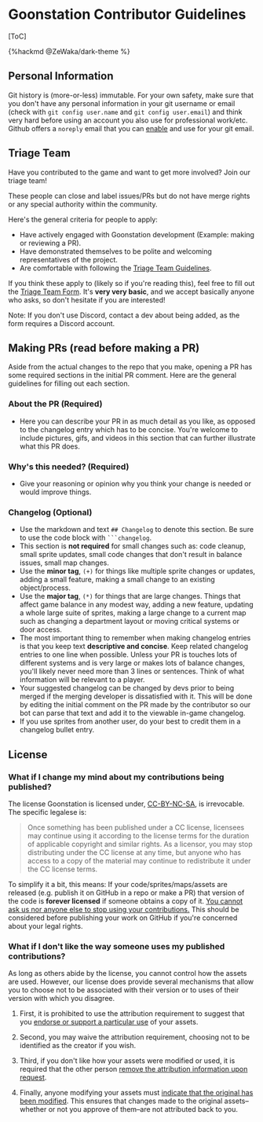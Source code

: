 # Goonstation Contributor Guidelines

[ToC]

{%hackmd @ZeWaka/dark-theme %}

## Personal Information
Git history is (more-or-less) immutable. For your own safety, make sure that you don't have any personal information in your git username or email (check with `git config user.name` and `git config user.email`) and think very hard before using an account you also use for professional work/etc. Github offers a `noreply` email that you can [enable](https://docs.github.com/en/account-and-profile/setting-up-and-managing-your-personal-account-on-github/managing-email-preferences/setting-your-commit-email-address) and use for your git email.

## Triage Team
Have you contributed to the game and want to get more involved? Join our triage team!

These people can close and label issues/PRs but do not have merge rights or any special authority within the community.

Here's the general criteria for people to apply:
* Have actively engaged with Goonstation development (Example: making or reviewing a PR).
* Have demonstrated themselves to be polite and welcoming representatives of the project.
* Are comfortable with following the [Triage Team Guidelines](https://bit.ly/goontriageguidelines).

If you think these apply to (likely so if you're reading this), feel free to fill out the [Triage Team Form](https://bit.ly/goontriageform).
It's __very very basic__, and we accept basically anyone who asks, so don't hesitate if you are interested!

Note: If you don't use Discord, contact a dev about being added, as the form requires a Discord account.

## Making PRs (read before making a PR)
Aside from the actual changes to the repo that you make, opening a PR has some required sections in the initial PR comment. Here are the general guidelines for filling out each section.

### About the PR (Required)
- Here you can describe your PR in as much detail as you like, as opposed to the changelog entry which has to be concise. You're welcome to include pictures, gifs, and videos in this section that can further illustrate what this PR does.

### Why's this needed? (Required)
- Give your reasoning or opinion why you think your change is needed or would improve things.

### Changelog (Optional)
* Use the markdown and text `## Changelog` to denote this section. Be sure to use the code block with `‍```changelog`.
* This section is **not required** for small changes such as: code cleanup, small sprite updates, small code changes that don't result in balance issues, small map changes.
* Use the **minor tag**, `(+)` for things like multiple sprite changes or updates, adding a small feature, making a small change to an existing object/process.
* Use the **major tag**, `(*)` for things that are large changes. Things that affect game balance in any modest way, adding a new feature, updating a whole large suite of sprites, making a large change to a current map such as changing a department layout or moving critical systems or door access.
* The most important thing to remember when making changelog entries is that you keep text **descriptive and concise**. Keep related changelog entries to one line when possible. Unless your PR is touches lots of different systems and is very large or makes lots of balance changes, you'll likely never need more than 3 lines or sentences. Think of what information will be relevant to a player.
* Your suggested changelog can be changed by devs prior to being merged if the merging developer is dissatisfied with it. This will be done by editing the initial comment on the PR made by the contributor so our bot can parse that text and add it to the viewable in-game changelog.
* If you use sprites from another user, do your best to credit them in a changelog bullet entry.

## License

### What if I change my mind about my contributions being published?

The license Goonstation is licensed under, [CC-BY-NC-SA](https://creativecommons.org/licenses/by-nc-sa/3.0/), is irrevocable. The specific legalese is:

> Once something has been published under a CC license, licensees may continue using it according to the license terms for the duration of applicable copyright and similar rights. As a licensor, you may stop distributing under the CC license at any time, but anyone who has access to a copy of the material may continue to redistribute it under the CC license terms.

To simplify it a bit, this means: If your code/sprites/maps/assets are released (e.g. publish it on GitHub in a repo or make a PR) that version of the code is **forever licensed** if someone obtains a copy of it. <u>You cannot ask us nor anyone else to stop using your contributions.</u> This should be considered before publishing your work on GitHub if you're concerned about your legal rights.

### What if I don't like the way someone uses my published contributions?

As long as others abide by the license, you cannot control how the assets are used. However, our license does provide several mechanisms that allow you to choose not to be associated with their version or to uses of their version with which you disagree.

1. First, it is prohibited to use the attribution requirement to suggest that you [endorse or support a particular use](https://creativecommons.org/faq/#do-i-need-to-be-aware-of-anything-else-when-providing-attribution) of your assets.

1. Second, you may waive the attribution requirement, choosing not to be identified as the creator if you wish.

1. Third, if you don't like how your assets were modified or used, it is required that the other person [remove the attribution information upon request](https://wiki.creativecommons.org/wiki/License_Versions#Licensors_may_request_removal_of_attribution).

1. Finally, anyone modifying your assets must [indicate that the original has been modified](https://wiki.creativecommons.org/wiki/License_Versions#Modifications_and_adaptations_must_be_indicated). This ensures that changes made to the original assets–whether or not you approve of them–are not attributed back to you.
